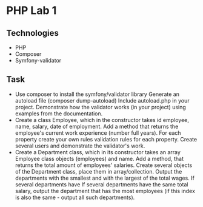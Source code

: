# PHP Lab 1
## Technologies
- PHP
- Composer
- Symfony-validator
## Task
- Use composer to install the symfony/validator library
Generate an autoload file (composer dump-autoload)
Include autoload.php in your project.
Demonstrate how the validator works (in your project) using examples from the
documentation.
- Create a class Employee, which in the constructor takes id
employee, name, salary, date of employment. Add
a method that returns the employee's current work experience (number
full years). For each property create your own rules
validation rules for each property. Create several users and demonstrate
the validator's work.
- Create a Department class, which in its constructor takes an array
Employee class objects (employees) and name. Add a method,
that returns the total amount of employees' salaries. Create
several objects of the Department class, place them in
array/collection. Output the departments with the smallest and with the largest
of the total wages. If several departments have
If several departments have the same total salary, output the department that
has the most employees (if this index is also the same -
output all such departments).
